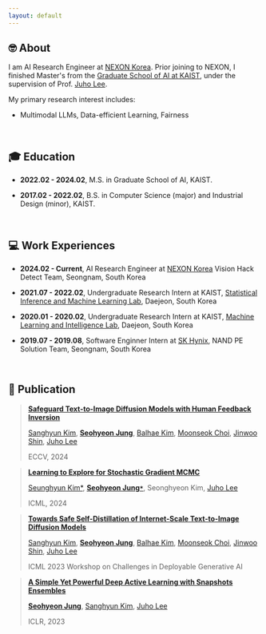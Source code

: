 ```yaml
---
layout: default
---
```



## 🤓 About


I am AI Research Engineer at [NEXON Korea](https://company.nexon.com/ko/). Prior joining to NEXON, I finished Master's from the [Graduate School of AI at KAIST](https://gsai.kaist.ac.kr/?lang=ko), under the supervision of Prof. [Juho Lee](https://scholar.google.com/citations?user=Py4URJUAAAAJ&hl=ko&oi=ao).

My primary research interest includes:

* Multimodal LLMs, Data-efficient Learning, Fairness



<br>

## 🎓 Education

* **2022.02 - 2024.02**, M.S. in Graduate School of AI, KAIST.

* **2017.02 - 2022.02**, B.S. in Computer Science (major) and Industrial Design (minor), KAIST.


<br>

## 💻  Work Experiences 

* **2024.02 - Current**, AI Research Engineer at [NEXON Korea](https://company.nexon.com/ko/) Vision Hack Detect Team, Seongnam, South Korea

* **2021.07 - 2022.02**, Undergraduate Research Intern at KAIST, [Statistical Inference and Machine Learning Lab](https://siml.kaist.ac.kr/), Daejeon, South Korea

* **2020.01 - 2020.02**, Undergraduate Research Intern at KAIST, [Machine Learning and Intelligence Lab](https://mli.kaist.ac.kr/), Daejeon, South Korea

* **2019.07 - 2019.08**, Software Enginner Intern at [SK Hynix](https://www.skhynix.com/), NAND PE Solution Team, Seongnam, South Korea


<br>


## 📕 Publication

> [**Safeguard Text-to-Image Diffusion Models with Human Feedback Inversion**](https://arxiv.org/pdf/2307.05977)
>
> [Sanghyun Kim](https://scholar.google.com/citations?user=BBQXZhkAAAAJ&hl=ko&oi=ao), [**Seohyeon Jung**](https://scholar.google.com/citations?user=9vDtR1IAAAAJ&hl=ko), [Balhae Kim](https://scholar.google.com/citations?user=YY_D3XkAAAAJ&hl=ko&oi=ao), [Moonseok Choi](https://scholar.google.com/citations?user=i-pOb1IAAAAJ&hl=ko), [Jinwoo Shin](https://scholar.google.com/citations?user=m3eDp7kAAAAJ&hl=ko&oi=ao), [Juho Lee](https://scholar.google.com/citations?user=Py4URJUAAAAJ&hl=ko&oi=ao)
>
> ECCV, 2024


> [**Learning to Explore for Stochastic Gradient MCMC**](https://arxiv.org/pdf/2408.09140)
>
> [Seunghyun Kim*](https://scholar.google.com/citations?user=QUsSqoYAAAAJ&hl=ko&oi=ao), [**Seohyeon Jung`*`**](https://scholar.google.com/citations?user=9vDtR1IAAAAJ&hl=ko), Seonghyeon Kim, [Juho Lee](https://scholar.google.com/citations?user=Py4URJUAAAAJ&hl=ko&oi=ao)
>
> ICML, 2024


> [**Towards Safe Self-Distillation of Internet-Scale Text-to-Image Diffusion Models**](https://arxiv.org/pdf/2307.05977)
>
> [Sanghyun Kim](https://scholar.google.com/citations?user=BBQXZhkAAAAJ&hl=ko&oi=ao), [**Seohyeon Jung**](https://scholar.google.com/citations?user=9vDtR1IAAAAJ&hl=ko), [Balhae Kim](https://scholar.google.com/citations?user=YY_D3XkAAAAJ&hl=ko&oi=ao), [Moonseok Choi](https://scholar.google.com/citations?user=i-pOb1IAAAAJ&hl=ko), [Jinwoo Shin](https://scholar.google.com/citations?user=m3eDp7kAAAAJ&hl=ko&oi=ao), [Juho Lee](https://scholar.google.com/citations?user=Py4URJUAAAAJ&hl=ko&oi=ao)
>
> ICML 2023 Workshop on Challenges in Deployable Generative AI
 

> [**A Simple Yet Powerful Deep Active Learning with Snapshots Ensembles**](https://openreview.net/pdf?id=IVESH65r0Ar)
>
> [**Seohyeon Jung**](https://scholar.google.com/citations?user=9vDtR1IAAAAJ&hl=ko), [Sanghyun Kim](https://scholar.google.com/citations?user=BBQXZhkAAAAJ&hl=ko&oi=ao), [Juho Lee](https://scholar.google.com/citations?user=Py4URJUAAAAJ&hl=ko&oi=ao)
>
> ICLR, 2023

